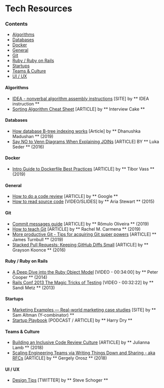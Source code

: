 # Tech Resources

### Contents
* [Algorithms](#algorithms)
* [Databases](#databases)
* [Docker](#docker)
* [General](#general)
* [Git](#git)
* [Ruby / Ruby on Rails](#ruby--ruby-on-rails)
* [Startups](#startups)
* [Teams & Culture](#teams--culture)
* [UI / UX](#ui--ux)

#### Algorithms
* [IDEA - nonverbal algorithm assembly instructions](https://idea-instructions.com/) [SITE] by ** IDEA instruction **
* [Sorting Algorithm Cheat Sheet](https://www.interviewcake.com/sorting-algorithm-cheat-sheet) [ARTICLE] by ** Interview Cake **

#### Databases
* [How database B-tree indexing works](https://dzone.com/articles/database-btree-indexing-in-sqlite) [Article] by ** Dhanushka Madushan ** (2019)
* [Say NO to Venn Diagrams When Explaining JOINs](https://blog.jooq.org/2016/07/05/say-no-to-venn-diagrams-when-explaining-joins/) [ARTICLE] BY ** Luka Seder ** (2016)

#### Docker
* [Intro Guide to Dockerfile Best Practices](https://blog.docker.com/2019/07/intro-guide-to-dockerfile-best-practices/) [ARTICLE] by ** Tibor Vass ** (2019)

#### General
* [How to do a code review](https://google.github.io/eng-practices/review/reviewer/) [ARTICLE] by ** Google **
* [How to read source code](https://github.com/aredridel/how-to-read-code) [VIDEO/SLIDES] by ** Aria Stewart ** (2015)

#### Git
* [Commit messages guide](https://github.com/RomuloOliveira/commit-messages-guide) [ARTICLE] by ** Rômulo Oliveira ** (2019)
* [How to teach Git](https://rachelcarmena.github.io/2018/12/12/how-to-teach-git.html) [ARTICLE] by ** Rachel M. Carmena ** (2019)
* [More productive Git - Tips for acquiring Git super powers](https://increment.com/open-source/more-productive-git/) [ARTICLE] ** James Turnbull ** (2019)
* [Stacked Pull Requests: Keeping GitHub Diffs Small](https://graysonkoonce.com/stacked-pull-requests-keeping-github-diffs-small/) [ARTICLE] by ** Grayson Koonce ** (2016)

#### Ruby / Ruby on Rails
* [A Deep Dive into the Ruby Object Model](https://www.youtube.com/watch?v=by5fFOBhtPQ) [VIDEO - 00:34:00] by ** Peter Cooper ** (2014)
* [Rails Conf 2013 The Magic Tricks of Testing](https://www.youtube.com/watch?v=URSWYvyc42M) [VIDEO - 00:32:22] by ** Sandi Metz ** (2013)

#### Startups
* [Marketing Examples — Real-world marketing case studies](https://marketingexamples.com/) [SITE] by ** Sam Altman (Y-combinator) **
* [Startup Playbook](https://playbook.samaltman.com/) [PODCAST / ARTICLE] by ** Harry Dry **

#### Teams & Culture
* [Building an Inclusive Code Review Culture](https://blog.plaid.com/building-an-inclusive-code-review-culture/) [ARTICLE] by ** Julianna Lamb  ** (2018)
* [Scaling Engineering Teams via Writing Things Down and Sharing - aka RFCs](https://blog.pragmaticengineer.com/scaling-engineering-teams-via-writing-things-down-rfcs/) [ARTICLE] by ** Gergely Orosz ** (2018)

#### UI / UX
* [Design Tips](https://twitter.com/steveschoger) [TWITTER] by ** Steve Schoger **